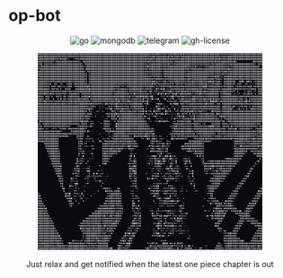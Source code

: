 # op-bot

<div align=center>

![go](https://img.shields.io/badge/Go-00ADD8.svg?style=plain&logo=Go&logoColor=white)
![mongodb](https://img.shields.io/badge/MongoDB-47A248.svg?style=plain&logo=MongoDB&logoColor=white)
![telegram](https://img.shields.io/badge/Telegram-26A5E4.svg?style=plain&logo=Telegram&logoColor=white)
![gh-license](https://img.shields.io/github/license/micheledinelli/op-bot?style=flat&color=161618)

<img src="ascii-art.png" width="400">

Just relax and get notified when the latest one piece chapter is out 
</div>


